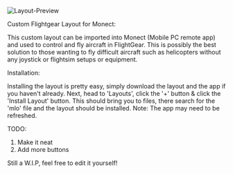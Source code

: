 ![Layout-Preview](https://i.imgur.com/KGzSz03.jpeg)

Custom Flightgear Layout for Monect:

This custom layout can be imported into Monect (Mobile PC remote app) and used to control and fly aircraft in FlightGear. This is possibly the best solution to those wanting to fly difficult aircraft such as helicopters without any joystick or flightsim setups or equipment.

Installation:

Installing the layout is pretty easy, simply download the layout and the app if you haven't already. Next, head to 'Layouts', click the '+' button & click the 'Install Layout' button. This should bring you to files, there search for the 'mlo' file and the layout should be installed. Note: The app may need to be refreshed.

TODO:
1. Make it neat
2. Add more buttons

Still a W.I.P, feel free to edit it yourself!
